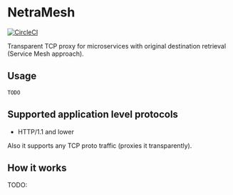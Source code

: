 # NetraMesh
[![CircleCI](https://circleci.com/gh/Lookyan/netramesh/tree/master.svg?style=svg)](https://circleci.com/gh/Lookyan/netramesh/tree/master)

Transparent TCP proxy for microservices with original destination retrieval (Service Mesh approach).


## Usage

```
TODO
```

## Supported application level protocols
- HTTP/1.1 and lower

Also it supports any TCP proto traffic (proxies it transparently).

## How it works
TODO:
